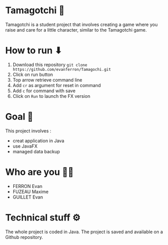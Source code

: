 # Tamagotchi 🐣
Tamagotchi is a student project that involves creating a game where you raise and care for a little character, similar to the Tamagotchi game.



# How to run ⬇
1. Download this repository `git clone https://github.com/evanferron/Tamagochi.git`
2. Click on run button
3. Top arrow retrieve command line
4. Add `cr` as argument for reset in command
5. Add `c` for command with save
6. Click on `Run` to launch the FX version



# Goal 🎯
This project involves :

- creat application in Java
- use JavaFX
- managed data backup



# Who are you 👨‍💻
- FERRON Evan
- FUZEAU Maxime
- GUILLET Evan



# Technical stuff ⚙️
The whole project is coded in Java. The project is saved and available on a Github repository.